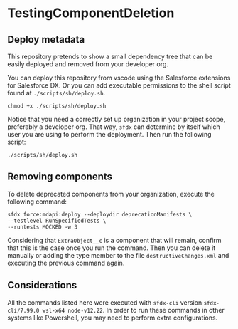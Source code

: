 # TestingComponentDeletion

## Deploy metadata

This repository pretends to show a small dependency tree that can be easily
deployed and removed from your developer org.

You can deploy this repository from vscode using the Salesforce extensions for
Salesforce DX. Or you can add executable permissions to the shell script found
at `./scripts/sh/deploy.sh`.


```
chmod +x ./scripts/sh/deploy.sh
```

Notice that you need a correctly set up organization in your project scope,
preferably a developer org. That way, `sfdx` can determine by itself which user
you are using to perform the deployment. Then run the following script:

```
./scripts/sh/deploy.sh
```

## Removing components 

To delete deprecated components from your organization, execute the following
command:

```
sfdx force:mdapi:deploy --deploydir deprecationManifests \
--testlevel RunSpecifiedTests \
--runtests MOCKED -w 3
```

Considering that `ExtraObject__c` is a component that will remain, confirm that
this is the case once you run the command. Then you can delete it manually or
adding the type member to the file `destructiveChanges.xml` and executing the
previous command again.

## Considerations

All the commands listed here were executed with `sfdx-cli` version
`sfdx-cli/7.99.0 wsl-x64 node-v12.22`. In order to run these commands in other
systems like Powershell, you may need to perform extra configurations.
